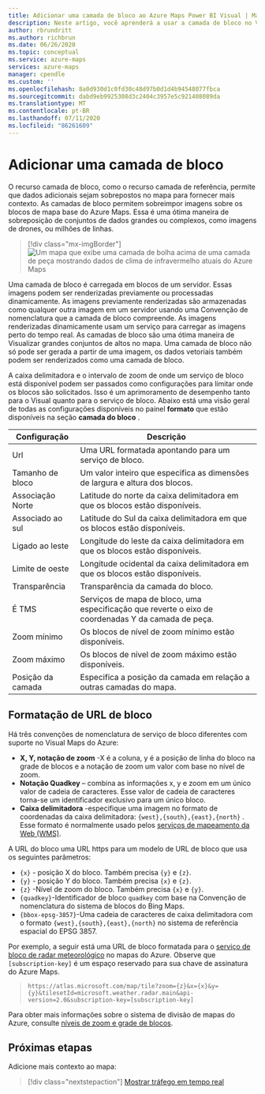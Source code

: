 ```yaml
---
title: Adicionar uma camada de bloco ao Azure Maps Power BI Visual | Mapas do Microsoft Azure
description: Neste artigo, você aprenderá a usar a camada de bloco no Visual do Microsoft Azure Maps para Power BI.
author: rbrundritt
ms.author: richbrun
ms.date: 06/26/2020
ms.topic: conceptual
ms.service: azure-maps
services: azure-maps
manager: cpendle
ms.custom: ''
ms.openlocfilehash: 8a0d930d1c0fd30c48d97b0d1d4b94548077fbca
ms.sourcegitcommit: dabd9eb9925308d3c2404c3957e5c921408089da
ms.translationtype: MT
ms.contentlocale: pt-BR
ms.lasthandoff: 07/11/2020
ms.locfileid: "86261609"
---
```

# <a name="add-a-tile-layer"></a>Adicionar uma camada de bloco

O recurso camada de bloco, como o recurso camada de referência, permite que dados adicionais sejam sobrepostos no mapa para fornecer mais contexto. As camadas de bloco permitem sobreimpor imagens sobre os blocos de mapa base do Azure Maps. Essa é uma ótima maneira de sobreposição de conjuntos de dados grandes ou complexos, como imagens de drones, ou milhões de linhas.

> [!div class="mx-imgBorder"]
> ![Um mapa que exibe uma camada de bolha acima de uma camada de peça mostrando dados de clima de infravermelho atuais do Azure Maps](media/power-bi-visual/radar-tile-layer-with-bubbles.png)

Uma camada de bloco é carregada em blocos de um servidor. Essas imagens podem ser renderizadas previamente ou processadas dinamicamente. As imagens previamente renderizadas são armazenadas como qualquer outra imagem em um servidor usando uma Convenção de nomenclatura que a camada de bloco compreende. As imagens renderizadas dinamicamente usam um serviço para carregar as imagens perto do tempo real. As camadas de bloco são uma ótima maneira de Visualizar grandes conjuntos de altos no mapa. Uma camada de bloco não só pode ser gerada a partir de uma imagem, os dados vetoriais também podem ser renderizados como uma camada de bloco.

A caixa delimitadora e o intervalo de zoom de onde um serviço de bloco está disponível podem ser passados como configurações para limitar onde os blocos são solicitados. Isso é um aprimoramento de desempenho tanto para o Visual quanto para o serviço de bloco. Abaixo está uma visão geral de todas as configurações disponíveis no painel **formato** que estão disponíveis na seção **camada do bloco** .

| Configuração        | Descrição   |
|----------------|---------------|
| Url            | Uma URL formatada apontando para um serviço de bloco.  |
| Tamanho de bloco      | Um valor inteiro que especifica as dimensões de largura e altura dos blocos.   |
| Associação Norte    | Latitude do norte da caixa delimitadora em que os blocos estão disponíveis. |
| Associado ao sul    | Latitude do Sul da caixa delimitadora em que os blocos estão disponíveis. |
| Ligado ao leste     | Longitude do leste da caixa delimitadora em que os blocos estão disponíveis.  |
| Limite de oeste     | Longitude ocidental da caixa delimitadora em que os blocos estão disponíveis.   |
| Transparência   | Transparência da camada do bloco.   |
| É TMS         | Serviços de mapa de bloco, uma especificação que reverte o eixo de coordenadas Y da camada de peça. |
| Zoom mínimo       | Os blocos de nível de zoom mínimo estão disponíveis. |
| Zoom máximo       | Os blocos de nível de zoom máximo estão disponíveis.  |
| Posição da camada | Especifica a posição da camada em relação a outras camadas do mapa. |

## <a name="tile-url-formatting"></a>Formatação de URL de bloco

Há três convenções de nomenclatura de serviço de bloco diferentes com suporte no Visual Maps do Azure:

-   **X, Y, notação de zoom** -X é a coluna, y é a posição de linha do bloco na grade de blocos e a notação de zoom um valor com base no nível de zoom.
-   **Notação Quadkey** – combina as informações x, y e zoom em um único valor de cadeia de caracteres. Esse valor de cadeia de caracteres torna-se um identificador exclusivo para um único bloco.
-   **Caixa delimitadora** -especifique uma imagem no formato de coordenadas da caixa delimitadora: `{west},{south},{east},{north}` . Esse formato é normalmente usado pelos [serviços de mapeamento da Web (WMS)](https://www.opengeospatial.org/standards/wms).

A URL do bloco uma URL https para um modelo de URL de bloco que usa os seguintes parâmetros:

-   `{x}` - posição X do bloco. Também precisa `{y}` e `{z}`.
-   `{y}` - posição Y do bloco. Também precisa `{x}` e `{z}`.
-   `{z}` -Nível de zoom do bloco. Também precisa `{x}` e `{y}`.
-   `{quadkey}`-Identificador de bloco `quadkey` com base na Convenção de nomenclatura do sistema de blocos do Bing Maps.
-   `{bbox-epsg-3857}`-Uma cadeia de caracteres de caixa delimitadora com o formato `{west},{south},{east},{north}` no sistema de referência espacial do EPSG 3857.

Por exemplo, a seguir está uma URL de bloco formatada para o [serviço de bloco de radar meteorológico](https://docs.microsoft.com/rest/api/maps/renderv2/getmaptilepreview) no mapas do Azure. Observe que `[subscription-key]` é um espaço reservado para sua chave de assinatura do Azure Maps.

> `https://atlas.microsoft.com/map/tile?zoom={z}&x={x}&y={y}&tilesetId=microsoft.weather.radar.main&api-version=2.0&subscription-key=[subscription-key]`

Para obter mais informações sobre o sistema de divisão de mapas do Azure, consulte [níveis de zoom e grade de blocos](zoom-levels-and-tile-grid.md).

## <a name="next-steps"></a>Próximas etapas

Adicione mais contexto ao mapa:

> [!div class="nextstepaction"]
> [Mostrar tráfego em tempo real](power-bi-visual-show-real-time-traffic.md)
